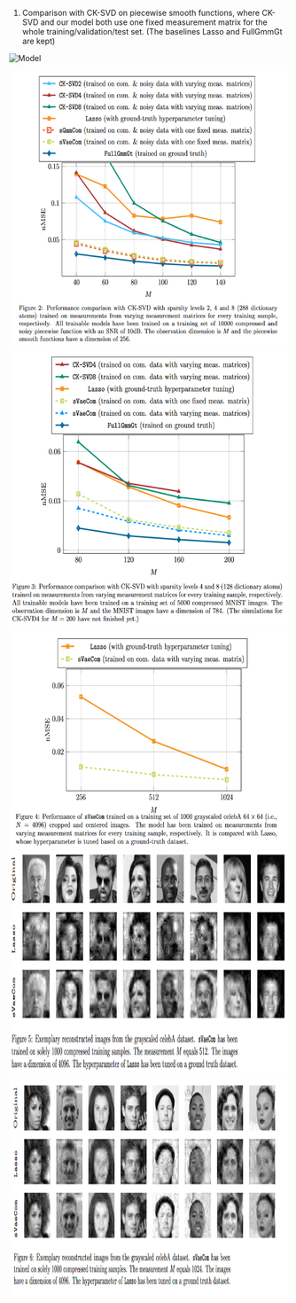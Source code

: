 1) Comparison with CK-SVD on piecewise smooth functions, where CK-SVD and our model both use one fixed measurement matrix for the whole training/validation/test set. (The baselines Lasso and FullGmmGt are kept)

 ![Model](Paste_link_here)

<img src="figure2_varying_measurement_matrices_for_ck_svd.png" width="700" height="500">

<img src="figure3_varying_measurement_matrices_for_all_mnist.png" width="700" height="500">

<img src="figure_4_performance_on_celebA.png" width="700" height="400">

<img src="figure_5_celebA_qualitative_M512.png" width="1200" height="400">

<img src="figure_6_celebA_qualitative_M1024.png" width="1200" height="400">

